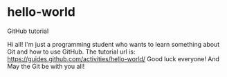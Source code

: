 # hello-world
GitHub tutorial

Hi all! I'm just a programming student who wants to learn something about Git and how to use GitHub.
The tutorial url is: https://guides.github.com/activities/hello-world/
Good luck everyone! 
And May the Git be with you all!
